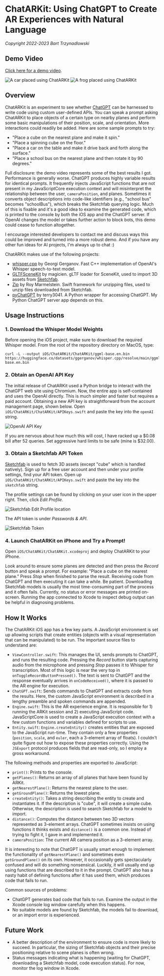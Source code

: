 # ChatARKit: Using ChatGPT to Create AR Experiences with Natural Language
*Copyright 2022-2023 Bart Trzynadlowski*

## Demo Video

[Click here for a demo video](https://youtu.be/bJFa5HOmhl4).

![A car placed using ChatARKit](images/Screenshot1.png)
![A frog placed using ChatARKit](images/Screenshot2.png)

## Overview

ChatARKit is an experiment to see whether [ChatGPT](https://chat.openai.com/chat) can be harnessed to write code using custom user-defined APIs. You can speak a prompt asking ChatARKit to place objects of a certain type on nearby planes and perform some basic manipulations of their position, scale, and orientation. More interactions could readily be added. Here are some sample prompts to try:

- "Place a cube on the nearest plane and make it spin."
- "Place a spinning cube on the floor."
- "Place a car on the table and make it drive back and forth along the surface."
- "Place a school bus on the nearest plane and then rotate it by 90 degrees."

Full disclosure: the demo video represents some of the best results I got. Performance is generally worse.  ChatGPT produces highly variable results for identical prompts. It frequently injects JavaScript functions that are not present in my JavaScriptCore execution context and will misinterpret the relationship between the user, `cameraPosition`, and planes. Sometimes it converts object descriptions into code-like identifiers (e.g., "school bus" becomes "schoolBus"), which breaks the Sketchfab querying logic. Much of this is fixable and it's a good idea to examine the generated code, which is printed to the console by both the iOS app and the ChatGPT server. If OpenAI changes the model or takes further action to block bots, this demo could cease to function altogether.

I encourage interested developers to contact me and discuss ways this could be improved and turned into a more robust demo. And if you have any other fun ideas for AI projects, I'm always up to chat :)

ChatARKit makes use of the following projects:

- [whisper.cpp](https://github.com/ggerganov/whisper.cpp) by Georgi Gerganov. Fast C++ implementation of OpenAI's Whisper speech-to-text model.
- [GLTFSceneKit](https://github.com/magicien/GLTFSceneKit) by magicien. gLTF loader for SceneKit, used to import 3D assets from [Sketchfab](https://sketchfab.com).
- [Zip](https://github.com/marmelroy/Zip) by Roy Marmelstein. Swift framework for unzipping files, used to unzip files downloaded from Sketchfab.
- [pyChatGPT](https://github.com/terry3041/pyChatGPT) by terry3041. A Python wrapper for accessing ChatGPT. My Python ChatGPT server app depends on this.

## Usage Instructions

### 1. Download the Whisper Model Weights

Before opening the iOS project, make sure to download the required Whisper model. From the root of the repository directory on MacOS, type:

```
curl -L --output iOS/ChatARKit/ChatARKit/ggml-base.en.bin https://huggingface.co/datasets/ggerganov/whisper.cpp/resolve/main/ggml-base.en.bin
```

### 2. Obtain an OpenAI API Key

The initial release of ChatARKit used a Python bridge to interact with the ChatGPT web site using Chromium. Now, the entire app is self-contained and uses the OpenAI directly. This is much simpler and faster but requires a paid account. Obtaining a new API key is straightforward from the account management page, shown below. Open `iOS/ChatARKit/ChatARKit/APIKeys.swift` and paste the key into the `openAI` string.

![OpenAI API Key](images/OpenAI_Key.png)

If you are nervous about how much this will cost, I have racked up a $0.08 bill after 52 queries. Set aggressive hard limits to be safe (mine is $32.00).

### 3. Obtain a Sketchfab API Token

[Sketchfab](https://sketchfab.com) is used to fetch 3D assets (except "cube" which is handled natively). Sign up for a free user account and then under your profile settings, find your API token. Open up `iOS/ChatARKit/ChatARKit/APIKeys.swift` and paste the key into the `sketchfab` string.

The profile settings can be found by clicking on your user icon in the upper right. Then, click *Edit Profile*.

![Sketchfab Edit Profile location](images/Sketchfab_EditProfile.png)

The API token is under *Passwords & API*.

![Sketchfab Token](images/Sketchfab_Token.png)
 
### 4. Launch ChatARKit on iPhone and Try a Prompt!

Open `iOS/ChatARKit/ChatARKit.xcodeproj` and deploy ChatARKit to your iPhone. 

Look around to ensure some planes are detected and then press the *Record* button and speak a prompt. For example: "Place a cube on the nearest plane." Press *Stop* when finished to parse the result. Receiving code from ChatGPT and then executing it can take a while. Be patient. Downloading Sketchfab models is usually the most time-consuming part of the process and it often fails. Currently, no status or error messages are printed on-screen. Running the app connected to Xcode to inspect debug output can be helpful in diagnosing problems.

## How It Works

The ChatARKit iOS app has a few key parts. A JavaScript environment is set up allowing scripts that create entities (objects with a visual representation that can be manipulated) to be run. The important source files to understand are:

- `ViewController.swift`: This manages the UI, sends prompts to ChatGPT, and runs the resulting code. Pressing the *Record* button starts capturing audio from the microphone and pressing *Stop* passes it to Whisper for transcription. Most of this logic is near the very top in `onToggleRecordButtonPressed()`. The text is sent to ChatGPT and the response eventually arrives in `onCodeReceived()`, where it is passed to the AR engine for execution.
- `ChatGPT.swift`: Sends commands to ChatGPT and extracts code from the results. Here, the custom JavaScript environment is described in a lengthy preamble and spoken commands are appended.
- `Engine.swift`: This is the AR experience engine. It is responsible for 1) running the ARKit session and 2) executing JavaScript code. JavaScriptCore is used to create a JavaScript execution context with a few custom functions and variables defined for scripts to use.
- `Entity.swift`: `Engine.createEntity()` creates entities that are exposed to the JavaScript run-time. They contain only a few properties (`position`, `scale`, and `euler`, each a 3-element array of floats). I couldn't quite figure out how to expose these properties correctly. Using the `JSExport` protocol produces fields that are read-only, so I employ a gross workaround.

The following methods and properties are exported to JavaScript:

- `print()`: Prints to the console.
- `getPlanes()`: Returns an array of all planes that have been found by ARKit.
- `getNearestPlane()`: Returns the nearest plane to the user.
- `getGroundPlane()`: Returns the lowest plane.
- `createEntity()`: Takes a string describing the entity to create and instantiates it. If the description is "cube", it will create a simple cube. Otherwise, the description is used to search Sketchfab for a model to import.
- `distance()`: Computes the distance between two 3D vectors represented as 3-element arrays. ChatGPT sometimes insists on using functions it thinks exists and `distance()` is a common one. Instead of trying to fight it, I gave in and implemented it.
- `cameraPosition`: The current AR camera position as a 3-element array.

It is interesting to note that ChatGPT is usually smart enough to implement the functionality of `getNearestPlane()` and sometimes even `getGroundPlane()` on its own. However, it occasionally gets spectacularly confused and will do something nonsensical. Luckily, it will usually end up using functions that are described to it in the prompt. ChatGPT also has a nasty habit of defining functions after it has used them, which produces code that fails to run.

Common sources of problems:
- ChatGPT generates bad code that fails to run. Examine the output in the Xcode console log window carefully when this happens.
- No suitable models are found by Sketchfab, the models fail to download, or an import error is experienced.

## Future Work

- A better description of the environment to ensure code is more likely to succeed. In particular, the sizing of Sketchfab objects and their precise positioning relative to scene planes is often wrong.
- Status messages indicating what is happening (waiting for ChatGPT, downloading a Sketchfab model, code execution status). For now, monitor the log window in Xcode.

